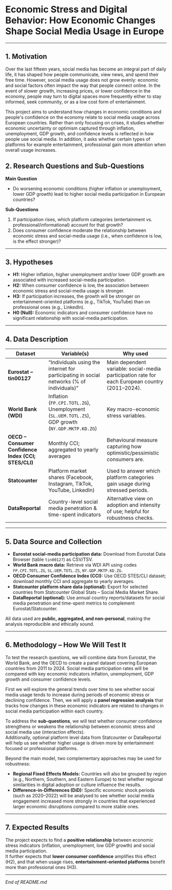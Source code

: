 # Economic Stress and Digital Behavior: How Economic Changes Shape Social Media Usage in Europe

---

##  1. Motivation
  Over the last fifteen years, social media has become an integral part of daily life, it has shaped how people communicate, view news, and spend their free time. However, social media usage does not grow evenly: economic and social factors often impact the way that people connect online. In the event of slower growth, increasing prices, or lower confidence in the economy, people may turn to digital spaces more frequently either to stay informed, seek community, or as a low cost form of entertainment.

This project aims to understand how changes in economic conditions and people's confidence on the economy relate to social media usage across European countries. Rather than only focusing on crises, it studies whether economic uncertainty or optimism captured through inflation, unemployment, GDP growth, and confidence levels is reflected in how people use social media. In addition, it asks whether certain types of platforms for example entertainment, professional gain more attention when overall usage increases.

##  2. Research Questions and Sub-Questions  
**Main Question**  
- Do worsening economic conditions (higher inflation or unemployment, lower GDP growth) lead to higher social media participation in European countries?  

**Sub-Questions**  
1. If participation rises, which platform categories (entertainment vs. professional/informational) account for that growth?  
2. Does consumer confidence moderate the relationship between economic stress and social-media usage (i.e., when confidence is low, is the effect stronger)?  

---

##  3. Hypotheses  
- **H1:** Higher inflation, higher unemployment and/or lower GDP growth are associated with increased social-media participation.  
- **H2:** When consumer confidence is low, the association between economic stress and social-media usage is stronger.  
- **H3:** If participation increases, the growth will be stronger on entertainment-oriented platforms (e.g., TikTok, YouTube) than on professional ones (e.g., LinkedIn).  
- **H0 (Null):** Economic indicators and consumer confidence have no significant relationship with social-media participation.

---

##  4. Data Description  
| Dataset | Variable(s) | Why used |
|----------|--------------|----------|
| **Eurostat – tin00127** | “Individuals using the internet for participating in social networks (% of individuals)” | Main dependent variable: social-media participation rate for each European country (2011–2024). |
| **World Bank (WDI)** | Inflation (`FP.CPI.TOTL.ZG`), Unemployment (`SL.UEM.TOTL.ZS`), GDP growth (`NY.GDP.MKTP.KD.ZG`) | Key macro-economic stress variables. |
| **OECD – Consumer Confidence Index (CCI; STES/CLI)** | Monthly CCI; aggregated to yearly averages | Behavioural measure capturing how optimistic/pessimistic consumers are. |
| **Statcounter** | Platform market shares (Facebook, Instagram, TikTok, YouTube, LinkedIn) | Used to answer which platform categories gain usage during stressed periods. |
| **DataReportal** | Country-level social media penetration & time-spent indicators | Alternative view on adoption and intensity of use; helpful for robustness checks. |

---

##  5. Data Source and Collection  
- **Eurostat social-media participation data:** Download from Eurostat Data Browser (table `tin00127`) as CSV/TSV.  
- **World Bank macro data:** Retrieve via WDI API using codes `FP.CPI.TOTL.ZG`, `SL.UEM.TOTL.ZS`, `NY.GDP.MKTP.KD.ZG`.  
- **OECD Consumer Confidence Index (CCI):** Use OECD STES/CLI dataset; download monthly CCI and aggregate to yearly averages.  
- **Statcounter platform share data (optional):** Export for selected countries from Statcounter Global Stats – Social Media Market Share.  
- **DataReportal (optional):** Use annual country reports/datasets for social media penetration and time-spent metrics to complement Eurostat/Statcounter.  

All data used are **public, aggregated, and non-personal**, making the analysis reproducible and ethically sound.

---

##  6. Methodology – How We Will Test It  

To test the research questions, we will combine data from Eurostat, the World Bank, and the OECD to create a panel dataset covering European countries from 2011 to 2024. Social media participation rates will be compared with key economic indicators inflation, unemployment, GDP growth and consumer confidence levels.  

First we will explore the general trends over time to see whether social media usage tends to increase during periods of economic stress or declining confidence. Then, we will apply a **panel regression analysis** that tracks how changes in these economic indicators are related to changes in social media participation within each country.  

To address the **sub-questions**, we will test whether consumer confidence strengthens or weakens the relationship between economic stress and social media use (interaction effects).  
Additionally, optional platform level data from Statcounter or DataReportal will help us see whether higher usage is driven more by entertainment focused or professional platforms.  

Beyond the main model, two complementary approaches may be used for robustness:  
- **Regional Fixed Effects Models:** Countries will also be grouped by region (e.g., Northern, Southern, and Eastern Europe) to test whether regional similarities in digital adoption or culture influence the results.  
- **Difference-in-Differences (DiD):** Specific economic shock periods (such as 2020–2022) will be analysed to see whether social media engagement increased more strongly in countries that experienced larger economic disruptions compared to more stable ones.  
---

##  7. Expected Results  
The project expects to find a **positive relationship** between economic stress indicators (inflation, unemployment, low GDP growth) and social media participation.  
It further expects that **lower consumer confidence** amplifies this effect (H2), and that when usage rises, **entertainment-oriented platforms** benefit more than professional ones (H3).

---

*End of README.md*
